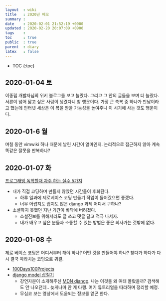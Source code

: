 ```yaml
---
layout  : wiki
title   : 2020년 메모
summary : 
date    : 2020-02-01 21:52:19 +0900
updated : 2020-02-20 20:07:09 +0900
tags    : 
toc     : true
public  : true
parent  : diary
latex   : false
---
```

* TOC
{:toc}

## 2020-01-04 토

이종립 개발자님의 위키 블로그를 보고 놀랐다. 그리고 그 안의 글들을 보며 더 놀랐다. 서른이 넘어 닮고 싶은 사람이 생겼다니 참 행운이다.
가장 큰 축복 중 하나가 만남이라고 했는데 인터넷 세상은 이 복을 받을 가능성을 높여주니 이 시기에 사는 것도 행운이다.

## 2020-01-6 월

며칠 동안 vimwiki 하나 때문에 날린 시간이 얼마인지. 논리적으로 접근하지 않아 계속 똑같은 잘못을 반복하나? 

## 2020-01-07 화

[프로그래밍 독학할때 자주 하는 실수 5가지](https://www.youtube.com/watch?v=FF6CF8TZIhE)
* 내가 직접 코딩하며 만들지 않았던 시간들이 후회된다.
    * 하루 일과에 제로베이스 코딩 만들기 작업이 들어갔으면 좋겠다.
    * 너무 어렵지도 쉽지도 않은 django 과제 어디서 구하나?
* 소셜하지 못했던 지난 기간이 바닥에 버려졌다.
    * 소셜진보를 위해서라도 글 쓰고 댓글 달고 적극 나서자.
    * 내가 배우고 싶은 분들과 소통할 수 있는 방법은 좋은 회사가는 것밖에 없다.

## 2020-01-08 수

제로 베이스 코딩은 어디서부터 해야 하나? 어떤 것을 만들어야 하나? 찾다가 하다가 다시 결국 따라치는 코딩으로 귀결.
- [100Days100Projects](https://www.florin-pop.com/blog/2019/09/100-days-100-projects/)
- [django model 삽질기](https://www.youtube.com/watch?v=PlPrxrlBBG8)
    * 강연자분이 소개해주신 [MDN django](https://developer.mozilla.org/ko/docs/Learn/Server-side/Django/Introduction). 나는 이것을 왜 여태 몰랐을까? 검색해도 안 나오던데.. 늦게나마 안 게 다행. 여기 튜토리얼을 따라하며 정리할 예정.
    * 무심코 보는 영상에서 도움되는 정보를 얻곤 한다. 

## 

